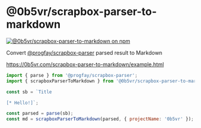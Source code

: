 # @0b5vr/scrapbox-parser-to-markdown

[![@0b5vr/scrapbox-parser-to-markdown on npm](https://img.shields.io/npm/v/%400b5vr%2Fscrapbox-parser-to-markdown?style=flat-square&logo=npm)](https://www.npmjs.com/package/@0b5vr/scrapbox-parser-to-markdown)

Convert [@progfay/scrapbox-parser](https://github.com/progfay/scrapbox-parser) parsed result to Markdown

https://0b5vr.com/scrapbox-parser-to-markdown/example.html

```js
import { parse } from '@progfay/scrapbox-parser';
import { scrapboxParserToMarkdown } from '@0b5vr/scrapbox-parser-to-markdown';

const sb = `Title

[* Hello!]`;

const parsed = parse(sb);
const md = scrapboxParserToMarkdown(parsed, { projectName: '0b5vr' });
```
